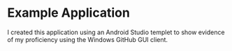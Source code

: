 # Example Application

I created this application using an Android Studio templet to show evidence of my proficiency using the Windows GitHub GUI client.
